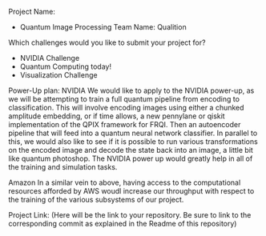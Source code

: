 
Project Name:
- Quantum Image Processing
Team Name:
Qualition 

Which challenges would you like to submit your project for?
- NVIDIA Challenge
- Quantum Computing today! 
- Visualization Challenge

Power-Up plan:
NVIDIA
We would like to apply to the NVIDIA power-up, as we will be attempting to train a full quantum pipeline from encoding to classification. 
This will involve encoding images using either a chunked amplitude embedding, or if time allows, a new pennylane or qiskit implementation of the QPIX framework for FRQI. 
Then an autoencoder pipeline that will feed into a quantum neural network classifier. In parallel to this, we would also like to see if it is possible
to run various transformations on the encoded image and decode the state back into an image, a little bit like quantum photoshop. The NVIDIA power up would greatly help in 
all of the training and simulation tasks.

Amazon
In a similar vein to above, having access to the computational resources afforded by AWS woudl increase our throughput with respect to the training of the various 
subsystems of our project. 

Project Link:
(Here will be the link to your repository. Be sure to link to the corresponding commit as explained in the Readme of this repository)



